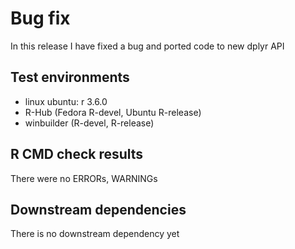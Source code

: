 # Bug fix

In this release I have fixed a bug and ported code to new dplyr API

## Test environments
* linux ubuntu: r 3.6.0
* R-Hub (Fedora R-devel, Ubuntu R-release)
* winbuilder (R-devel, R-release)

## R CMD check results
There were no ERRORs, WARNINGs

## Downstream dependencies

There is no downstream dependency yet
  

